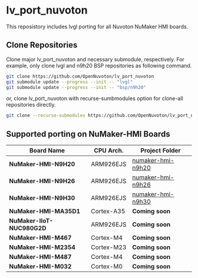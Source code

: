# **lv_port_nuvoton**

This reposistory includes lvgl porting for all Nuvoton NuMaker HMI boards.

## Clone Repositories

Clone major lv_port_nuvoton and necessary submodule, respectively. For example, only clone lvgl and n9h20 BSP repositories as following command.

```bash
git clone https://github.com/OpenNuvoton/lv_port_nuvoton
git submodule update --progress --init -- "lvgl"
git submodule update --progress --init -- "bsp/n9h20"
```

or, clone lv_port_nuvoton with recurse-sumbmodules option for clone-all repositories directly.

```bash
git clone --recurse-submodules https://github.com/OpenNuvoton/lv_port_nuvoton
```

## Supported porting on NuMaker-HMI Boards

| **Board Name** | **CPU Arch.** | **Project Folder** |
| ------------------------- | ------------------------- | -------------------------- |
| **NuMaker-HMI-N9H20** | ARM926EJS | [numaker-hmi-n9h20](./board/numaker-hmi-n9h20) |
| **NuMaker-HMI-N9H26** | ARM926EJS | [numaker-hmi-n9h26](./board/numaker-hmi-n9h26) |
| **NuMaker-HMI-N9H30** | ARM926EJS | [numaker-hmi-n9h30](./board/numaker-hmi-n9h30) |
| **NuMaker-HMI-MA35D1** | Cortex-A35 | **Coming soon** |
| **NuMaker-IIoT-NUC980G2D** | ARM926EJS | **Coming soon** |
| **NuMaker-HMI-M467** | Cortex-M4 | **Coming soon** |
| **NuMaker-HMI-M2354** | Cortex-M23 | **Coming soon** |
| **NuMaker-HMI-M487** | Cortex-M4 | **Coming soon** |
| **NuMaker-HMI-M032** | Cortex-M0 | **Coming soon** |
